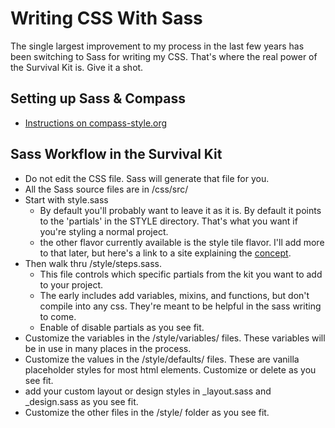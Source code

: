 # Writing CSS With Sass

The single largest improvement to my process in the last few years has been switching to Sass for writing my CSS. That's where the real power of the Survival Kit is. Give it a shot. 

## Setting up Sass & Compass  

  - [Instructions on compass-style.org](http://compass-style.org/install/)
  
## Sass Workflow in the Survival Kit  

  - Do not edit the CSS file. Sass will generate that file for you.
  - All the Sass source files are in /css/src/ 
  - Start with style.sass
    - By default you'll probably want to leave it as it is. By default it points to the 'partials' in the STYLE directory. That's what you want if you're styling a normal project.
    - the other flavor currently available is the style tile flavor. I'll add more to that later, but here's a link to a site explaining the [concept](http://badassideas.com/style-tiles-as-a-web-design-process-tool/).
  - Then walk thru /style/steps.sass.
    - This file controls which specific partials from the kit you want to add to your project. 
    - The early includes add variables, mixins, and functions, but don't compile into any css. They're meant to be helpful in the sass writing to come. 
    - Enable of disable partials as you see fit. 
  - Customize the variables in the /style/variables/ files. These variables will be in use in many places in the process. 
  - Customize the values in the /style/defaults/ files. These are vanilla placeholder styles for most html elements. Customize or delete as you see fit. 
  - add your custom layout or design styles in _layout.sass and _design.sass as you see fit. 
  - Customize the other files in the /style/ folder as you see fit. 